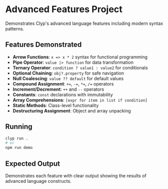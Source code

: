 # Advanced Features Project

Demonstrates Clyp's advanced language features including modern syntax patterns.

## Features Demonstrated

- **Arrow Functions**: `x => x * 2` syntax for functional programming
- **Pipe Operator**: `value |> function` for data transformation
- **Ternary Operator**: `condition ? value1 : value2` for conditionals
- **Optional Chaining**: `obj?.property` for safe navigation
- **Null Coalescing**: `value ?? default` for default values
- **Compound Assignment**: `+=`, `-=`, `*=`, `/=` operators
- **Increment/Decrement**: `++` and `--` operators
- **Constants**: `const` declarations with immutability
- **Array Comprehensions**: `[expr for item in list if condition]`
- **Static Methods**: Class-level functionality
- **Destructuring Assignment**: Object and array unpacking

## Running

```bash
clyp run .
# or
npm run demo
```

## Expected Output

Demonstrates each feature with clear output showing the results of advanced language constructs.